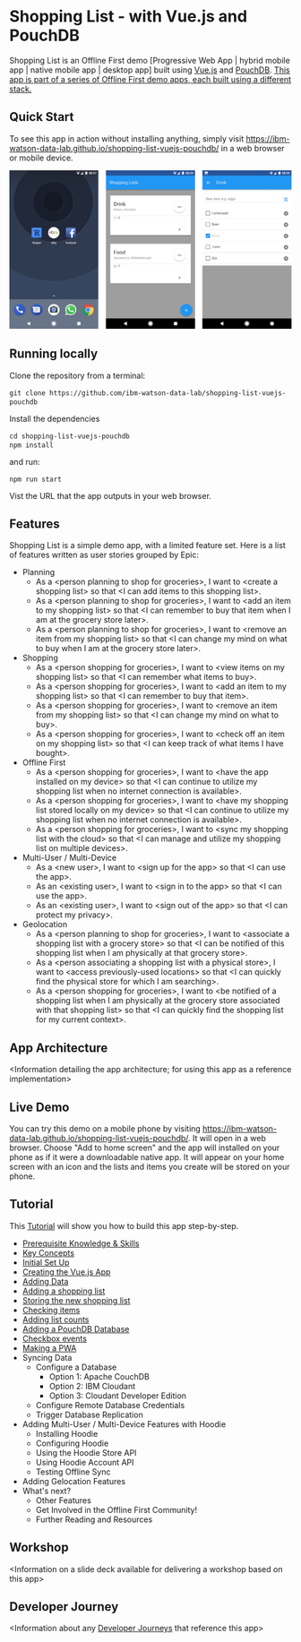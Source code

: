 # Shopping List - with Vue.js and PouchDB

Shopping List is an Offline First demo [Progressive Web App | hybrid mobile app | native mobile app | desktop app] built using [Vue.js](https://vuejs.org/) and [PouchDB](https://pouchdb.com/). [This app is part of a series of Offline First demo apps, each built using a different stack.](https://github.com/ibm-watson-data-lab/shopping-list) 

## Quick Start

To see this app in action without installing anything, simply visit https://ibm-watson-data-lab.github.io/shopping-list-vuejs-pouchdb/ in a web browser or mobile device.

![screenshots](img/screenshots.png)

## Running locally

Clone the repository from a terminal:

    git clone https://github.com/ibm-watson-data-lab/shopping-list-vuejs-pouchdb
    
Install the dependencies

    cd shopping-list-vuejs-pouchdb
    npm install

and run:

    npm run start

Vist the URL that the app outputs in your web browser.

## Features

Shopping List is a simple demo app, with a limited feature set. Here is a list of features written as user stories grouped by Epic:

* Planning
  * As a \<person planning to shop for groceries\>, I want to \<create a shopping list\> so that \<I can add items to this shopping list\>.
  * As a \<person planning to shop for groceries\>, I want to \<add an item to my shopping list\> so that \<I can remember to buy that item when I am at the grocery store later\>.
  * As a \<person planning to shop for groceries\>, I want to \<remove an item from my shopping list\> so that \<I can change my mind on what to buy when I am at the grocery store later\>.
* Shopping
  * As a \<person shopping for groceries\>, I want to \<view items on my shopping list\> so that \<I can remember what items to buy\>.
  * As a \<person shopping for groceries\>, I want to \<add an item to my shopping list\> so that \<I can remember to buy that item\>.
  * As a \<person shopping for groceries\>, I want to \<remove an item from my shopping list\> so that \<I can change my mind on what to buy\>.
  * As a \<person shopping for groceries\>, I want to \<check off an item on my shopping list\> so that \<I can keep track of what items I have bought\>.
* Offline First
  * As a \<person shopping for groceries\>, I want to \<have the app installed on my device\> so that \<I can continue to utilize my shopping list when no internet connection is available\>.
  * As a \<person shopping for groceries\>, I want to \<have my shopping list stored locally on my device\> so that \<I can continue to utilize my shopping list when no internet connection is available\>.
  * As a \<person shopping for groceries\>, I want to \<sync my shopping list with the cloud\> so that \<I can manage and utilize my shopping list on multiple devices\>.
* Multi-User / Multi-Device
  * As a \<new user\>, I want to \<sign up for the app\> so that \<I can use the app\>.
  * As an \<existing user\>, I want to \<sign in to the app\> so that \<I can use the app\>.
  * As an \<existing user\>, I want to \<sign out of the app\> so that \<I can protect my privacy\>.
* Geolocation
  * As a \<person planning to shop for groceries\>, I want to \<associate a shopping list with a grocery store\> so that \<I can be notified of this shopping list when I am physically at that grocery store\>.
  * As a \<person associating a shopping list with a physical store\>, I want to \<access previously-used locations\> so that \<I can quickly find the physical store for which I am searching\>.
  * As a \<person shopping for groceries\>, I want to \<be notified of a shopping list when I am physically at the grocery store associated with that shopping list\> so that \<I can quickly find the shopping list for my current context\>.

## App Architecture

\<Information detailing the app architecture; for using this app as a reference implementation\>

## Live Demo

You can try this demo on a mobile phone by visiting https://ibm-watson-data-lab.github.io/shopping-list-vuejs-pouchdb/. It will open in a web browser. Choose "Add to home screen" and the app will installed on your phone as if it were a downloadable native app. It will appear on your home screen with an icon and the lists and items you create will be stored on your phone.

## Tutorial

This [Tutorial](tutorial.md) will show you how to build this app step-by-step.

* [Prerequisite Knowledge & Skills](tutorial.md#prerequisite-knowledge--skills)
* [Key Concepts](tutorial.md#key-concepts)
* [Initial Set Up](tutorial.md#initial-set-up)
* [Creating the Vue.js App](tutorial.md#creating-the-vuejs-app)
* [Adding Data](tutorial.md#adding-data)
* [Adding a shopping list](tutorial.md#adding-a-shopping-list)
* [Storing the new shopping list](tutorial.md#storing-the-new-shopping-list)
* [Checking items](tutorial.md#checking-items)
* [Adding list counts](tutorial.md#adding-list-counts)
* [Adding a PouchDB Database](tutorial.md#adding-a-pouchdb-database)
* [Checkbox events](tutorial.md#checkbox-events)
* [Making a PWA](tutorial.md#making-a-pwa)
* Syncing Data
  * Configure a Database
     * Option 1: Apache CouchDB
     * Option 2: IBM Cloudant
     * Option 3: Cloudant Developer Edition
  * Configure Remote Database Credentials
  * Trigger Database Replication
* Adding Multi-User / Multi-Device Features with Hoodie
  * Installing Hoodie
  * Configuring Hoodie
  * Using the Hoodie Store API
  * Using Hoodie Account API
  * Testing Offline Sync
* Adding Gelocation Features
* What's next?
  * Other Features
  * Get Involved in the Offline First Community!
  * Further Reading and Resources

## Workshop

\<Information on a slide deck available for delivering a workshop based on this app\>

## Developer Journey

\<Information about any [Developer Journeys](https://developer.ibm.com/code/journey/) that reference this app\>